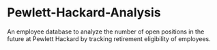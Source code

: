 # Pewlett-Hackard-Analysis
An employee database to analyze the number of open positions in the future at Pewlett Hackard by tracking retirement eligibility of employees.

